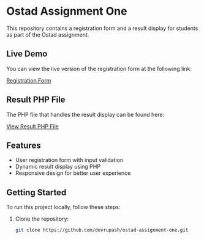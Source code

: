 # Ostad Assignment One

This repository contains a registration form and a result display for students as part of the Ostad assignment.

## Live Demo

You can view the live version of the registration form at the following link:

[Registration Form](https://devrupash.github.io/ostad-assignment-one/registration_card/registration_form.html)

## Result PHP File

The PHP file that handles the result display can be found here:

[View Result PHP File](https://github.com/devrupash/ostad-assignment-one/blob/main/student_result/result.php)

## Features

- User registration form with input validation
- Dynamic result display using PHP
- Responsive design for better user experience

## Getting Started

To run this project locally, follow these steps:

1. Clone the repository:
   ```bash
   git clone https://github.com/devrupash/ostad-assignment-one.git
